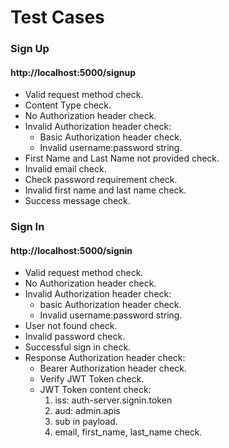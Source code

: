 # Test Cases
### Sign Up
#### http://localhost:5000/signup

* Valid request method check.
* Content Type check.
* No Authorization header check.
* Invalid Authorization header check:
    * Basic Authorization header check.
    * Invalid username:password string.
* First Name and Last Name not provided check.
* Invalid email check.
* Check password requirement check.
* Invalid first name and last name check.
* Success message check.

### Sign In
#### http://localhost:5000/signin

* Valid request method check.
* No Authorization header check.
* Invalid Authorization header check:
    * basic Authorization header check.
    * Invalid username:password string.
* User not found check.
* Invalid password check.
* Successful sign in check.
* Response Authorization header check:
    * Bearer Authorization header check.
    * Verify JWT Token check.
    * JWT Token content check:
        1. iss: auth-server.signin.token
        2. aud: admin.apis
        3. sub in payload.
        4. email, first_name, last_name check.